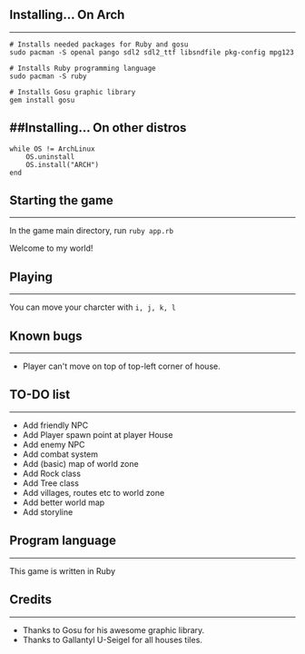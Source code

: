 ## Installing... On Arch
---
```
# Installs needed packages for Ruby and gosu
sudo pacman -S openal pango sdl2 sdl2_ttf libsndfile pkg-config mpg123

# Installs Ruby programming language
sudo pacman -S ruby

# Installs Gosu graphic library
gem install gosu
```

##Installing... On other distros
---
```
while OS != ArchLinux
	OS.uninstall
	OS.install("ARCH")
end
```

## Starting the game
---
In the game main directory, run `ruby app.rb`

Welcome to my world!

## Playing
---
You can move your charcter with `i, j, k, l`

## Known bugs
---
* Player can't move on top of top-left corner of house.

## TO-DO list
---

* Add friendly NPC
* Add Player spawn point at player House
* Add enemy NPC
* Add combat system
* Add (basic) map of world zone
* Add Rock class
* Add Tree class
* Add villages, routes etc to world zone
* Add better world map
* Add storyline

## Program language
---
This game is written in Ruby

## Credits
---
* Thanks to Gosu for his awesome graphic library.
* Thanks to Gallantyl U-Seigel for all houses tiles.

